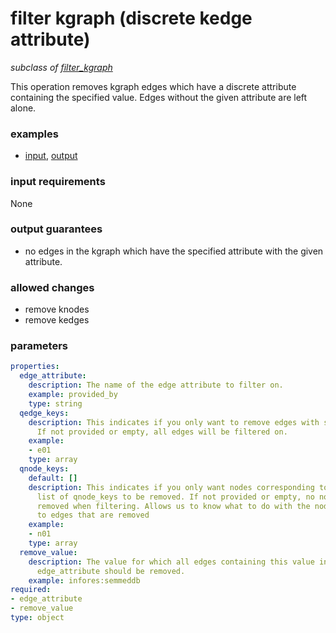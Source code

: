 # filter kgraph (discrete kedge attribute)

_subclass of [filter_kgraph](./filter_kgraph.md)_

This operation removes kgraph edges which have a discrete attribute containing the specified value. Edges without the given attribute are left alone.

### examples

- [input](../examples/fill_and_filter/messages/11_filtered_kgraph_discrete_attribute_input.json), [output](../examples/fill_and_filter/messages/12_filtered_kgraph_discrete_attribute_output.json)

### input requirements

None

### output guarantees

- no edges in the kgraph which have the specified attribute with the given attribute.

### allowed changes

- remove knodes
- remove kedges

### parameters

```yaml
properties:
  edge_attribute:
    description: The name of the edge attribute to filter on.
    example: provided_by
    type: string
  qedge_keys:
    description: This indicates if you only want to remove edges with specific edge_keys.
      If not provided or empty, all edges will be filtered on.
    example:
    - e01
    type: array
  qnode_keys:
    default: []
    description: This indicates if you only want nodes corresponding to a specific
      list of qnode_keys to be removed. If not provided or empty, no nodes will be
      removed when filtering. Allows us to know what to do with the nodes connected
      to edges that are removed
    example:
    - n01
    type: array
  remove_value:
    description: The value for which all edges containing this value in the specified
      edge_attribute should be removed.
    example: infores:semmeddb
required:
- edge_attribute
- remove_value
type: object
```
